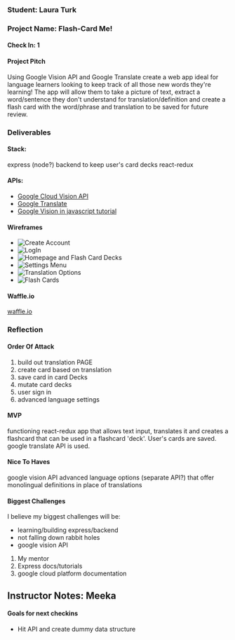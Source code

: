 ### Student: Laura Turk

### Project Name: Flash-Card Me!

#### Check In: 1  

#### Project Pitch  
Using Google Vision API and Google Translate create a web app ideal for language learners looking to keep track of all those new words they're learning! The app will allow them to take a picture of text, extract a word/sentence they don't understand for translation/definition and create a flash card with the word/phrase and translation to be saved for future review.

### Deliverables  

#### Stack:
express (node?) backend to keep user's card decks
react-redux


#### APIs:  
* [Google Cloud Vision API](https://cloud.google.com/vision/)
* [Google Translate](https://cloud.google.com/translate/docs/)
* [Google Vision in javascript tutorial](http://terrenceryan.com/blog/index.php/working-with-cloud-vision-api-from-javascript/)

#### Wireframes  
* ![Create Account](./wire-frames/Create-Account.png)
* ![LogIn](./wire-frames/Login.png)
* ![Homepage and Flash Card Decks](./wire-frames/Flash-Card-Deck.png)
* ![Settings Menu](./wire-frames/Settings.png)
* ![Translation Options](./wire-frames/Translation-Options.png)
* ![Flash Cards](./wire-frames/Flash-Cards.png)

#### Waffle.io
[waffle.io](https://waffle.io/lauraturk/flash-cards)

### Reflection  

#### Order Of Attack  
1. build out translation PAGE
2. create card based on translation
3. save card in card Decks
4. mutate card decks
5. user sign in
6. advanced language settings

#### MVP
functioning react-redux app that allows text input, translates it and creates a flashcard that can be used in a flashcard 'deck'. User's cards are saved. google translate API is used.

#### Nice To Haves   
google vision API
advanced language options (separate API?) that offer monolingual definitions in place of translations

#### Biggest Challenges  
I believe my biggest challenges will be:
- learning/building express/backend
- not falling down rabbit holes
- google vision API

1. My mentor
2. Express docs/tutorials
3. google cloud platform documentation


## Instructor Notes: Meeka

#### Goals for next checkins 

- Hit API and create dummy data structure
